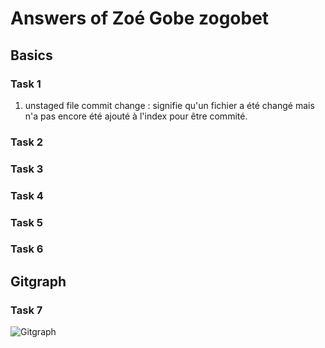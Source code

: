 # Answers of Zoé Gobe zogobet

## Basics
### Task 1
1. unstaged file commit change : signifie qu'un fichier a été changé mais n'a pas encore été ajouté à l'index pour être commité.
### Task 2

### Task 3

### Task 4

### Task 5

### Task 6

## Gitgraph

### Task 7

![Gitgraph](img/gitgraph.svg)
